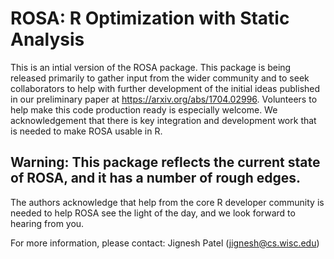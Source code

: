 # ROSA: R Optimization with Static Analysis
This is an intial version of the ROSA package. This package is being released primarily to gather input from the wider community and to seek collaborators to help with further development of the initial ideas published in our preliminary paper at https://arxiv.org/abs/1704.02996. Volunteers to help make this code production ready is especially welcome. We acknowledgement that there is key integration and development work that is needed to make ROSA usable in R.

## Warning: This package reflects the current state of ROSA, and it has a number of rough edges. 
The authors acknowledge that help from the core R developer community is needed to help ROSA see the light of the day, and we look forward to hearing from you.

For more information, please contact: Jignesh Patel (jignesh@cs.wisc.edu)
